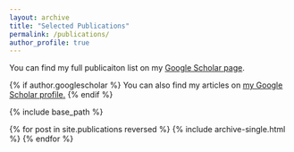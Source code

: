 ```yaml
---
layout: archive
title: "Selected Publications"
permalink: /publications/
author_profile: true
---
```


You can find my full publicaiton list on my [Google Scholar page](https://scholar.google.com/citations?user=k71vsAIAAAAJ&hl=en).


{% if author.googlescholar %}
  You can also find my articles on <u><a href="{{author.googlescholar}}">my Google Scholar profile</a>.</u>
{% endif %}

{% include base_path %}

{% for post in site.publications reversed %}
  {% include archive-single.html %}
{% endfor %}


